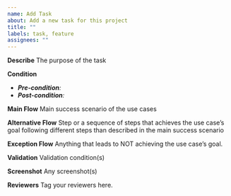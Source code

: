 ```yaml
---
name: Add Task
about: Add a new task for this project
title: ""
labels: task, feature
assignees: ""
---
```


**Describe**
The purpose of the task

**Condition**
- _**Pre-condition**:_
- _**Post-condition**:_

**Main Flow**
Main success scenario of the use cases

**Alternative Flow**
Step or a sequence of steps that achieves the use case’s goal following different steps than described in the main success scenario

**Exception Flow**
Anything that leads to NOT achieving the use case’s goal.

**Validation**
Validation condition(s)

**Screenshot**
Any screenshot(s)

**Reviewers**
Tag your reviewers here.
